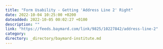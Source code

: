 ```yaml
---
title: "Form Usability - Getting 'Address Line 2' Right"
date: 2022-10-04 10:25:00 +0200
dateadded: 2022-10-05 00:02:27 +0100
description: ""
link: "https://feeds.baymard.com/link/9825/10227842/address-line-2"
category:
directory: _directory/baymard-institute.md
---
```

